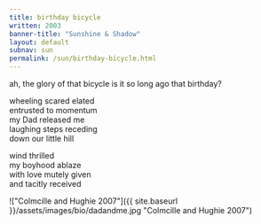 ```yaml
---
title: birthday bicycle
written: 2003
banner-title: "Sunshine & Shadow" 
layout: default
subnav: sun
permalink: /sun/birthday-bicycle.html
---
```


<div class="poem">
ah, the glory of that bicycle  
is it so long ago  
that birthday?  
  
wheeling scared elated  
entrusted to momentum  
my Dad released me  
laughing steps receding  
down our little hill  
  
wind thrilled  
my boyhood ablaze  
with love mutely given  
and tacitly received  
</div>


!["Colmcille and Hughie 2007"]({{ site.baseurl }}/assets/images/bio/dadandme.jpg "Colmcille and Hughie 2007")
